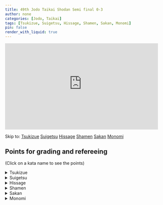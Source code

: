```yaml
---
title: 49th Jodo Taikai Shodan Semi final 0-3
author: none
categories: [Jodo, Taikai]
tags: [Tsukizue, Suigetsu, Hissage, Shamen, Sakan, Monomi]
pin: false
render_with_liquid: true
---
```


<style>
.yt {
  position: relative;
  display: block;
  width: 100%; /* width of iframe wrapper */
  height: 0;
  margin: auto;
  padding: 0% 0% 56.25%; /* 16:9 ratio */
  overflow: hidden;
}
.yt iframe {
  position: absolute;
  top: 0; bottom: 0; left: 0;
  width: 100%;
  height: 100%;
  border: 0;
}
</style>


<div class="yt">
  <iframe name="recording" width="560" height="315" src="https://www.youtube-nocookie.com/embed/moYbMwY9hYE?start=12" allow="autoplay;" allowfullscreen></iframe>
</div>

Skip to: <a href="https://www.youtube-nocookie.com/embed/moYbMwY9hYE?start=64&autoplay=1" class="post-tag no-text-decoration" target="recording">Tsukizue</a> <a href="https://www.youtube-nocookie.com/embed/moYbMwY9hYE?start=104&autoplay=1" class="post-tag no-text-decoration" target="recording">Suigetsu</a> <a href="https://www.youtube-nocookie.com/embed/moYbMwY9hYE?start=136&autoplay=1" class="post-tag no-text-decoration" target="recording">Hissage</a> <a href="https://www.youtube-nocookie.com/embed/moYbMwY9hYE?start=225&autoplay=1" class="post-tag no-text-decoration" target="recording">Shamen</a> <a href="https://www.youtube-nocookie.com/embed/moYbMwY9hYE?start=262&autoplay=1" class="post-tag no-text-decoration" target="recording">Sakan</a> <a href="https://www.youtube-nocookie.com/embed/moYbMwY9hYE?start=300&autoplay=1" class="post-tag no-text-decoration" target="recording">Monomi</a> 

<!--VID2
<div class="yt">
  <iframe width="560" height="315" src="https://www.youtube-nocookie.com/embed/moYbMwY9hYE2?start=122" allowfullscreen></iframe>
</div>
VID2-->
<!--timestamps2-->
## Points for grading and refereeing
(Click on a kata name to see the points)


<details>
<summary>
Tsukizue
</summary>
<blockquote>
Uchi:<br>
1) From a correct Hasso-no-kamae are you entering Shi's Maai and cutting down to a line parallel to the floor?<br>
2) Are you adopting the correct Hidari-jodan-no-kamae?
</blockquote>
<blockquote>
Shi:<br>
1) How is your posture after you have moved your body diagonally backwards and to the right?<br>
2) Are you striking Uchi's left wrist after rotating the Jo diagonally upwards and to the right in a large movement?<br>
3) Are you striking Uchi's left wrist with a correct Honteuchi?
</blockquote>
</details>

<details>
<summary>
Suigetsu
</summary>
<blockquote>
Uchi:<br>
1) Are you correctly cutting Shi's Shomen?<br>
2) After taking sufficient Maai from Hasso-no-kamae are you correctly adopting the Chu- dan no Kamae?
</blockquote>
<blockquote>
Shi:<br>
1) After moving your body diagonally forwards and to the right, are you correctly thrusting Uchi's Suigetsu by pulling back your left shoulder?<br>
2) Have you correctly adopted Hikiotoshi-no-kamae?<br>
3) How is the strength of your Hikiotoshiuchi?
</blockquote>
</details>

<details>
<summary>
Hissage
</summary>
<blockquote>
Uchi:<br>
1) Is the Tachi's Kissaki equally aligned with the Jo in Awase?<br>
2) From Hidari-jodan-no-kamae are you correctly cutting the Shomen?<br>
3) Have you had Kuritsuke correctly performed on you?
</blockquote>
<blockquote>
Shi:<br>
1) Is the Josaki equally aligned with the Tachi in Awase?<br>
2) From a correct Kuritsuke are you correctly thrusting the Suigetsu?
</blockquote>
</details>

<details>
<summary>
Shamen
</summary>
<blockquote>
Uchi:<br>
1) Are you correctly cutting Shomen to a line parallel to the floor?<br>
2) After taking sufficient Maai are you correctly adopting Hidari-jodan-no-kamae?
</blockquote>
<blockquote>
Shi:<br>
1) After moving your body diagonally forwards and to the right, are you correctly dividing the Jo into four equal parts, sliding your right hand and striking Uchi's temple with the Josaki?<br>
2) Are you correctly thrusting Uchi's Suigetsu?
</blockquote>
</details>

<details>
<summary>
Sakan
</summary>
<blockquote>
Uchi:<br>
1) Are you correctly thrusting Shi's Suigetsu?<br>
2) After the Tachi is struck and you move backwards, are you doing so with your right, then left and right foot?<br>
3) Is your Chudan and Hasso-no-kamae correct?
</blockquote>
<blockquote>
Shi:<br>
1) Are you taking an appropriate amount of Maai when you go into Ma Hanmi and move backwards to parry the Kensaki that has been thrust at you?<br>
2) When you strike the Tachi is your right foot forwards?<br>
3) Aligning your left foot to your right foot, are you carrying out the Hikiotoshi in a large movement after holding the entire Jo in both hands?
</blockquote>
</details>

<details>
<summary>
Monomi
</summary>
<blockquote>
Uchi:<br>
1) Are you cutting Shi's Shomen to a line parallel with the floor?<br>
2) Have you correctly adopted Hidari-jodan-no-kamae?
</blockquote>
<blockquote>
Shi:<br>
1) How is your Ashi Sabaki (footwork)?<br>
2) Are you striking Uchi's wrist after rotating the Jo in a large movement?<br>
3) Are you correctly executing Kaeshizuki?
</blockquote>
</details>

